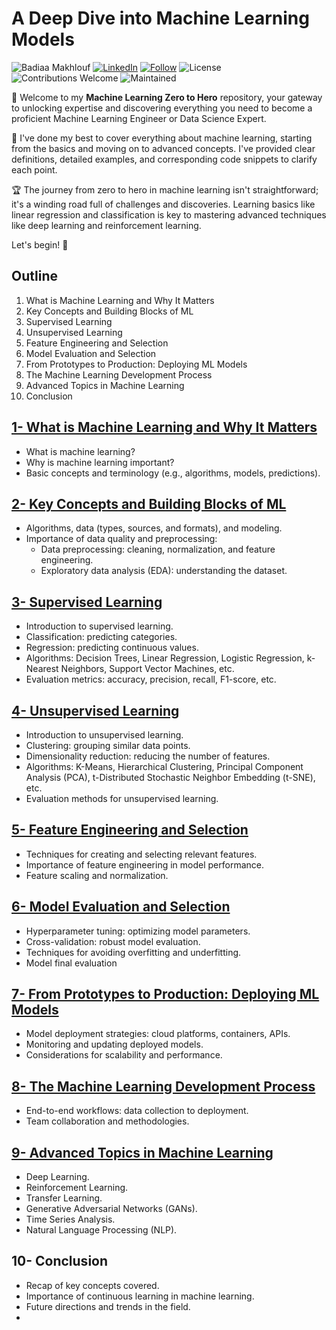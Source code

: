 # A Deep Dive into Machine Learning Models
![Badiaa Makhlouf](https://img.shields.io/badge/Author-Badiaa%20Makhlouf-green)
[![LinkedIn](https://img.shields.io/badge/LinkedIn-Profile-blue?logo=linkedin)](https://www.linkedin.com/in/badiaa-m-b77032116/)
[![Follow](https://img.shields.io/github/followers/badiaamakhlouf?label=Follow&style=social)](https://github.com/badiaamakhlouf)
![License](https://img.shields.io/badge/License-GPL--3.0-red)
![Contributions Welcome](https://img.shields.io/badge/contributions-welcome-orange.svg)
![Maintained](https://img.shields.io/badge/maintained-yes-blue.svg)

🎉 Welcome to my **Machine Learning Zero to Hero** repository, your gateway to unlocking expertise and discovering everything you need to become a proficient Machine Learning Engineer or Data Science Expert.

🎯 I've done my best to cover everything about machine learning, starting from the basics and moving on to advanced concepts. I've provided clear definitions, detailed examples, and corresponding code snippets to clarify each point. 

🏆 The journey from zero to hero in machine learning isn't straightforward; it's a winding road full of challenges and discoveries. Learning basics like linear regression and classification is key to mastering advanced techniques like deep learning and reinforcement learning.

Let's begin! 🚀
## Outline 
 1. What is Machine Learning and Why It Matters
 2. Key Concepts and Building Blocks of ML
 3. Supervised Learning
 4. Unsupervised Learning
 5. Feature Engineering and Selection
 6. Model Evaluation and Selection
 7. From Prototypes to Production: Deploying ML Models
 8. The Machine Learning Development Process
 9. Advanced Topics in Machine Learning
 10. Conclusion

## [1- What is Machine Learning and Why It Matters](pages/introduction_to_ml.md)
- What is machine learning?
- Why is machine learning important?
- Basic concepts and terminology (e.g., algorithms, models, predictions).
## [2- Key Concepts and Building Blocks of ML](pages/key_concepts.md)
- Algorithms, data (types, sources, and formats), and modeling.
- Importance of data quality and preprocessing:
   - Data preprocessing: cleaning, normalization, and feature engineering.
   - Exploratory data analysis (EDA): understanding the dataset.
## [3- Supervised Learning](pages/supervised_learning.md)
- Introduction to supervised learning.
- Classification: predicting categories.
- Regression: predicting continuous values.
- Algorithms: Decision Trees, Linear Regression, Logistic Regression, k-Nearest Neighbors, Support Vector Machines, etc.
- Evaluation metrics: accuracy, precision, recall, F1-score, etc.
## [4- Unsupervised Learning](pages/unsupervised_learning.md)
- Introduction to unsupervised learning.
- Clustering: grouping similar data points.
- Dimensionality reduction: reducing the number of features.
- Algorithms: K-Means, Hierarchical Clustering, Principal Component Analysis (PCA), t-Distributed Stochastic Neighbor Embedding (t-SNE), etc.
- Evaluation methods for unsupervised learning.
## [5- Feature Engineering and Selection](pages/feature_engineering_selection.md)
- Techniques for creating and selecting relevant features.
- Importance of feature engineering in model performance.
- Feature scaling and normalization.
## [6- Model Evaluation and Selection](pages/model_tunning_optim.md)
- Hyperparameter tuning: optimizing model parameters.
- Cross-validation: robust model evaluation.
- Techniques for avoiding overfitting and underfitting.
- Model final evaluation
## [7- From Prototypes to Production: Deploying ML Models](pages/deploying_ml_model.md)
- Model deployment strategies: cloud platforms, containers, APIs.
- Monitoring and updating deployed models.
- Considerations for scalability and performance.
## [8- The Machine Learning Development Process](pages/ml_devlopment_process.md)
- End-to-end workflows: data collection to deployment.
- Team collaboration and methodologies.
## [9- Advanced Topics in Machine Learning](pages/advanced_topics.md)
- Deep Learning.
- Reinforcement Learning.
- Transfer Learning.
- Generative Adversarial Networks (GANs).
- Time Series Analysis.
- Natural Language Processing (NLP).

## 10- Conclusion
- Recap of key concepts covered.
- Importance of continuous learning in machine learning.
- Future directions and trends in the field.
- 

